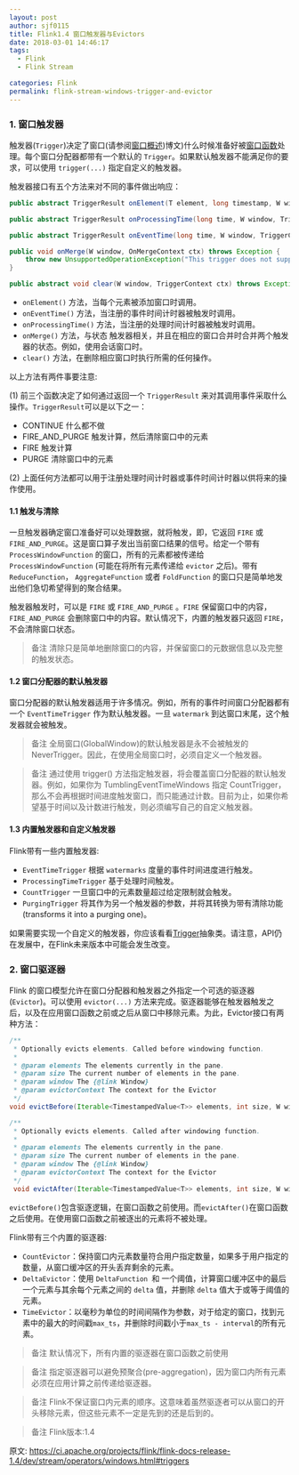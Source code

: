 ```yaml
---
layout: post
author: sjf0115
title: Flink1.4 窗口触发器与Evictors
date: 2018-03-01 14:46:17
tags:
  - Flink
  - Flink Stream

categories: Flink
permalink: flink-stream-windows-trigger-and-evictor
---
```


### 1. 窗口触发器

触发器(`Trigger`)决定了窗口(请参阅[窗口概述](http://smartsi.club/2018/02/28/flink-stream-windows-overall/))博文)什么时候准备好被[窗口函数](http://smartsi.club/2018/03/01/flink-stream-windows-function/)处理。每个窗口分配器都带有一个默认的 `Trigger`。如果默认触发器不能满足你的要求，可以使用 `trigger(...)` 指定自定义的触发器。

触发器接口有五个方法来对不同的事件做出响应：
```java
public abstract TriggerResult onElement(T element, long timestamp, W window, TriggerContext ctx) throws Exception;

public abstract TriggerResult onProcessingTime(long time, W window, TriggerContext ctx) throws Exception;

public abstract TriggerResult onEventTime(long time, W window, TriggerContext ctx) throws Exception;

public void onMerge(W window, OnMergeContext ctx) throws Exception {
	throw new UnsupportedOperationException("This trigger does not support merging.");
}

public abstract void clear(W window, TriggerContext ctx) throws Exception;
```
- `onElement()` 方法，当每个元素被添加窗口时调用。
- `onEventTime()` 方法，当注册的事件时间计时器被触发时调用。
- `onProcessingTime()` 方法，当注册的处理时间计时器被触发时调用。
- `onMerge()` 方法，与状态	触发器相关，并且在相应的窗口合并时合并两个触发器的状态。例如，使用会话窗口时。
- `clear()` 方法，在删除相应窗口时执行所需的任何操作。

以上方法有两件事要注意:

(1) 前三个函数决定了如何通过返回一个 `TriggerResult` 来对其调用事件采取什么操作。`TriggerResult`可以是以下之一：
- CONTINUE 什么都不做
- FIRE_AND_PURGE 触发计算，然后清除窗口中的元素
- FIRE 触发计算
- PURGE 清除窗口中的元素

(2) 上面任何方法都可以用于注册处理时间计时器或事件时间计时器以供将来的操作使用。

#### 1.1 触发与清除

一旦触发器确定窗口准备好可以处理数据，就将触发，即，它返回 `FIRE` 或 `FIRE_AND_PURGE`。这是窗口算子发出当前窗口结果的信号。给定一个带有 `ProcessWindowFunction` 的窗口，所有的元素都被传递给 `ProcessWindowFunction` (可能在将所有元素传递给 `evictor` 之后)。带有 `ReduceFunction`， `AggregateFunction` 或者 `FoldFunction` 的窗口只是简单地发出他们急切希望得到的聚合结果。

触发器触发时，可以是 `FIRE` 或 `FIRE_AND_PURGE` 。`FIRE` 保留窗口中的内容，`FIRE_AND_PURGE` 会删除窗口中的内容。默认情况下，内置的触发器只返回 `FIRE`，不会清除窗口状态。

> 备注
> 清除只是简单地删除窗口的内容，并保留窗口的元数据信息以及完整的触发状态。

#### 1.2 窗口分配器的默认触发器

窗口分配器的默认触发器适用于许多情况。例如，所有的事件时间窗口分配器都有一个 `EventTimeTrigger` 作为默认触发器。一旦 `watermark` 到达窗口末尾，这个触发器就会被触发。

> 备注
> 全局窗口(GlobalWindow)的默认触发器是永不会被触发的 NeverTrigger。因此，在使用全局窗口时，必须自定义一个触发器。

> 备注
> 通过使用 trigger() 方法指定触发器，将会覆盖窗口分配器的默认触发器。例如，如果你为 TumblingEventTimeWindows 指定 CountTrigger，那么不会再根据时间进度触发窗口，而只能通过计数。目前为止，如果你希望基于时间以及计数进行触发，则必须编写自己的自定义触发器。

#### 1.3 内置触发器和自定义触发器

Flink带有一些内置触发器:
- `EventTimeTrigger` 根据 `watermarks` 度量的事件时间进度进行触发。
- `ProcessingTimeTrigger` 基于处理时间触发。
- `CountTrigger` 一旦窗口中的元素数量超过给定限制就会触发。
- `PurgingTrigger` 将其作为另一个触发器的参数，并将其转换为带有清除功能(transforms it into a purging one)。

如果需要实现一个自定义的触发器，你应该看看[Trigger](https://github.com/apache/flink/blob/master//flink-streaming-java/src/main/java/org/apache/flink/streaming/api/windowing/triggers/Trigger.java)抽象类。请注意，API仍在发展中，在Flink未来版本中可能会发生改变。

### 2. 窗口驱逐器

Flink 的窗口模型允许在窗口分配器和触发器之外指定一个可选的驱逐器(`Evictor`)。可以使用 `evictor(...)` 方法来完成。驱逐器能够在触发器触发之后，以及在应用窗口函数之前或之后从窗口中移除元素。为此，Evictor接口有两种方法：

```java
/**
 * Optionally evicts elements. Called before windowing function.
 *
 * @param elements The elements currently in the pane.
 * @param size The current number of elements in the pane.
 * @param window The {@link Window}
 * @param evictorContext The context for the Evictor
 */
void evictBefore(Iterable<TimestampedValue<T>> elements, int size, W window, EvictorContext evictorContext);

/**
 * Optionally evicts elements. Called after windowing function.
 *
 * @param elements The elements currently in the pane.
 * @param size The current number of elements in the pane.
 * @param window The {@link Window}
 * @param evictorContext The context for the Evictor
 */
 void evictAfter(Iterable<TimestampedValue<T>> elements, int size, W window, EvictorContext evictorContext);
```

`evictBefore()`包含驱逐逻辑，在窗口函数之前使用。而`evictAfter()`在窗口函数之后使用。在使用窗口函数之前被逐出的元素将不被处理。

Flink带有三个内置的驱逐器:
- `CountEvictor`：保持窗口内元素数量符合用户指定数量，如果多于用户指定的数量，从窗口缓冲区的开头丢弃剩余的元素。
- `DeltaEvictor`：使用 `DeltaFunction `和 一个阈值，计算窗口缓冲区中的最后一个元素与其余每个元素之间的 `delta` 值，并删除 `delta` 值大于或等于阈值的元素。
- `TimeEvictor`：以毫秒为单位的时间间隔作为参数，对于给定的窗口，找到元素中的最大的时间戳`max_ts`，并删除时间戳小于`max_ts - interval`的所有元素。

> 备注
> 默认情况下，所有内置的驱逐器在窗口函数之前使用

> 备注
> 指定驱逐器可以避免预聚合(pre-aggregation)，因为窗口内所有元素必须在应用计算之前传递给驱逐器。

> 备注
> Flink不保证窗口内元素的顺序。这意味着虽然驱逐者可以从窗口的开头移除元素，但这些元素不一定是先到的还是后到的。


> 备注
> Flink版本:1.4

原文: https://ci.apache.org/projects/flink/flink-docs-release-1.4/dev/stream/operators/windows.html#triggers
